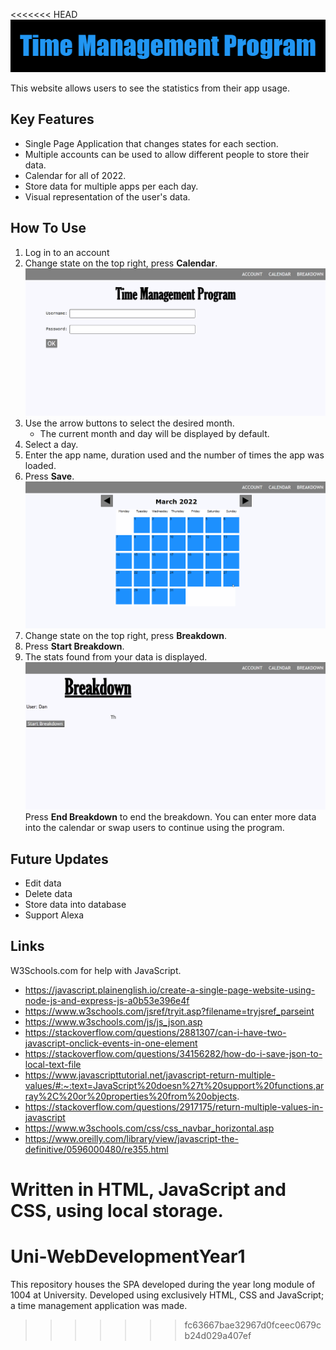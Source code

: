 <<<<<<< HEAD
![](Title.png)

This website allows users to see the statistics from their app usage.
## Key Features
- Single Page Application that changes states for each section.
- Multiple accounts can be used to allow different people to store their data.
- Calendar for all of 2022.
- Store data for multiple apps per each day.
- Visual representation of the user's data.

## How To Use
1. Log in to an account
2. Change state on the top right, press **Calendar**.
![](Gif2.gif)
3. Use the arrow buttons to select the desired month.
	- The current month and day will be displayed by default.
4. Select a day.
5. Enter the app name, duration used and the number of times the app was loaded.
6. Press **Save**. 
 ![](Gif1.gif)
7. Change state on the top right, press **Breakdown**.
8. Press **Start Breakdown**.
9. The stats found from your data is displayed.
![](Gif3.gif)
Press **End Breakdown** to end the breakdown.
You can enter more data into the calendar or swap users to continue using the program.

## Future Updates
- Edit data
- Delete data
- Store data into database
- Support Alexa

## Links
W3Schools.com for help with JavaScript.
- https://javascript.plainenglish.io/create-a-single-page-website-using-node-js-and-express-js-a0b53e396e4f
- https://www.w3schools.com/jsref/tryit.asp?filename=tryjsref_parseint
- https://www.w3schools.com/js/js_json.asp
- https://stackoverflow.com/questions/2881307/can-i-have-two-javascript-onclick-events-in-one-element
- https://stackoverflow.com/questions/34156282/how-do-i-save-json-to-local-text-file
- https://www.javascripttutorial.net/javascript-return-multiple-values/#:~:text=JavaScript%20doesn%27t%20support%20functions,array%2C%20or%20properties%20from%20objects.
- https://stackoverflow.com/questions/2917175/return-multiple-values-in-javascript
- https://www.w3schools.com/css/css_navbar_horizontal.asp
- https://www.oreilly.com/library/view/javascript-the-definitive/0596000480/re355.html


Written in HTML, JavaScript and CSS, using local storage.
=======
# Uni-WebDevelopmentYear1
This repository houses the SPA developed during the year long module of 1004 at University. Developed using exclusively HTML, CSS and JavaScript; a time management application was made.
>>>>>>> fc63667bae32967d0fceec0679cb24d029a407ef
